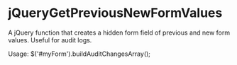 # jQueryGetPreviousNewFormValues
A jQuery function that creates a hidden form field of previous and new form values.  Useful for audit logs.

Usage:
$('#myForm').buildAuditChangesArray();
